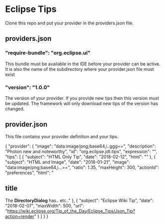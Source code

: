 # Eclipse Tips
Clone this repo and put your provider in the providers.json file. 

## providers.json
### "require-bundle": "org.eclipse.ui"
This bundle must be available in the IDE before your provider can be active. It is also the name of the subdirectory where your provider.json file must exist

### "version": "1.0.0"
The version of your provider. If you provide new tips then this version must be updated. The framework will only download new tips of the version has changed.

## provider.json
This file contains your provider definition and your tips.

{
  "provider": {
    "image": "data:image/png;base64,i..ggg==",
    "description": "Photon new and noteworthy",
    "id": "org.eclipse.jdt.tips",
    "expression": "<core expression>",
    "tips": [
      {
        "subject": "HTML Only Tip",
        "date": "2018-02-12",
        "html": "<valid html>"
      },
      {
        "subject": "HTML and Image",
        "date": "2018-01-21",
        "image": "data:image/png;base64,i...==",
        "ratio": 1.35,
        "maxHeight": 300,
        "actionId": "preferences",
        "html": "<h2>title</h2>The <b>DirectoryDialog</b> has.. etc.."
      },
      {
        "subject": "Eclipse Wiki Tip",
        "date": "2018-02-07",
        "maxWidth": 500,
        "url": "https://wiki.eclipse.org/Tip_of_the_Day/Eclipse_Tips/Json_Tip?action=render"
      }
    ]
  }
}
